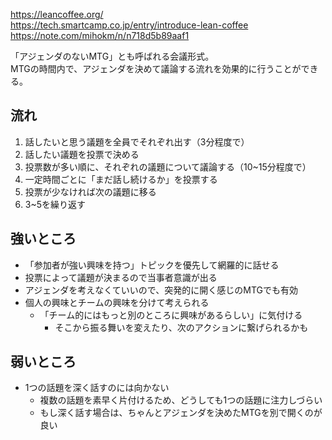 https://leancoffee.org/  
https://tech.smartcamp.co.jp/entry/introduce-lean-coffee  
https://note.com/mihokm/n/n718d5b89aaf1

「アジェンダのないMTG」とも呼ばれる会議形式。  
MTGの時間内で、アジェンダを決めて議論する流れを効果的に行うことができる。

## 流れ
1. 話したいと思う議題を全員でそれぞれ出す（3分程度で）
2. 話したい議題を投票で決める
3. 投票数が多い順に、それぞれの議題について議論する（10~15分程度で）
4. 一定時間ごとに「まだ話し続けるか」を投票する
5. 投票が少なければ次の議題に移る
6. 3~5を繰り返す

## 強いところ
* 「参加者が強い興味を持つ」トピックを優先して網羅的に話せる
* 投票によって議題が決まるので当事者意識が出る
* アジェンダを考えなくていいので、突発的に開く感じのMTGでも有効
* 個人の興味とチームの興味を分けて考えられる
	- 「チーム的にはもっと別のところに興味があるらしい」に気付ける
		- そこから振る舞いを変えたり、次のアクションに繋げられるかも

## 弱いところ
* 1つの話題を深く話すのには向かない
	- 複数の話題を素早く片付けるため、どうしても1つの話題に注力しづらい
	- もし深く話す場合は、ちゃんとアジェンダを決めたMTGを別で開くのが良い